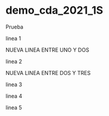 # demo_cda_2021_1S
Prueba
 
linea 1 

NUEVA LINEA ENTRE UNO Y DOS

linea 2

NUEVA LINEA ENTRE DOS Y TRES

linea 3

linea 4

linea 5
